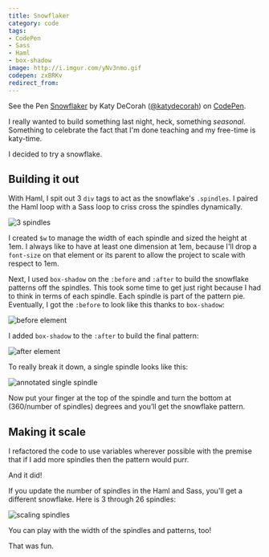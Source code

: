 ```yaml
---
title: Snowflaker
category: code
tags:
- CodePen
- Sass
- Haml
- box-shadow
image: http://i.imgur.com/yNv3nmo.gif
codepen: zxBRKv
redirect_from: 
---
```



<p data-height="350" data-theme-id="97" data-slug-hash="zxBRKv" data-default-tab="result" data-user="katydecorah" class='codepen'>See the Pen <a href='http://codepen.io/katydecorah/pen/zxBRKv/'>Snowflaker</a> by Katy DeCorah (<a href='http://codepen.io/katydecorah'>@katydecorah</a>) on <a href='http://codepen.io'>CodePen</a>.</p>

I really wanted to build something last night, heck, something *seasonal*. Something to celebrate the fact that I'm done teaching and my free-time is katy-time.

I decided to try a snowflake.

## Building it out

With Haml, I spit out 3 `div` tags to act as the snowflake's `.spindles`. I paired the Haml loop with a Sass loop to criss cross the spindles dynamically.

![3 spindles](https://farm9.staticflickr.com/8580/16033995566_3db0647312.jpg)

I created `$w` to manage the width of each spindle and sized the height at 1em. I always like to have at least one dimension at 1em, because I'll drop a `font-size` on that element or its parent to allow the project to scale with respect to 1em.

Next, I used `box-shadow` on the `:before` and `:after` to build the snowflake patterns off the spindles. This took some time to get just right because I had to think in terms of each spindle. Each spindle is part of the pattern pie. Eventually, I got the `:before` to look like this thanks to `box-shadow`:

![before element](https://farm8.staticflickr.com/7475/15874027017_3a78f5be77.jpg)

I added `box-shadow` to the `:after` to build the final pattern:

![after element](https://farm8.staticflickr.com/7473/15874038007_0ce9287beb.jpg)

To really break it down, a single spindle looks like this:

![annotated single spindle](https://farm9.staticflickr.com/8619/15873786249_526deab8da.jpg)

Now put your finger at the top of the spindle and turn the bottom at (360/number of spindles) degrees and you’ll get the snowflake pattern.


## Making it scale

I refactored the code to use variables wherever possible with the premise that if I add more spindles then the pattern would purr.

And it did!

If you update the number of spindles in the Haml and Sass, you'll get a different snowflake. Here is 3 through 26 spindles:

![scaling spindles](http://i.imgur.com/yNv3nmo.gif)

You can play with the width of the spindles and patterns, too!

That was fun.
